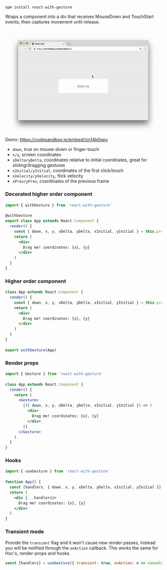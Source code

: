     npm install react-with-gesture

Wraps a component into a div that receives MouseDown and TouchStart events, then captures movement until release.

<p align="middle">
  <img src="assets/button.gif" width="600"/>
</p>

Demo: https://codesandbox.io/embed/jzn14k0ppy

- `down`, true on mouse-down or finger-touch
- `x/y`, screen coordinates
- `xDelta/yDelta`, coordinates relative to initial coordinates, great for sliding/dragging gestures
- `xInitial/yInitial`, coordinates of the first click/touch
- `xVelocity/yVelocity`, flick velocity
- `xPrev/yPrev`, coordinates of the previous frame

### Decorated higher order component

```jsx
import { withGesture } from 'react-with-gesture'

@withGesture
export class App extends React.Component {
  render() {
    const { down, x, y, xDelta, yDelta, xInitial, yInitial } = this.props
    return (
      <div>
        Drag me! coordinates: {x}, {y}
      </div>
    )
  }
}
```

### Higher order component

```jsx
class App extends React.Component {
  render() {
    const { down, x, y, xDelta, yDelta, xInitial, yInitial } = this.props
    return (
      <div>
        Drag me! coordinates: {x}, {y}
      </div>
    )
  }
}

export withGesture(App)
```

### Render props

```jsx
import { Gesture } from 'react-with-gesture'

class App extends React.Component {
  render() {
    return (
      <Gesture>
        {({ down, x, y, xDelta, yDelta, xInitial, yInitial }) => (
          <div>
            Drag me! coordinates: {x}, {y}
          </div>
        )}
      </Gesture>
    )
  }
}
```

### Hooks

```jsx
import { useGesture } from 'react-with-gesture'

function App() {
  const [handlers, { down, x, y, xDelta, yDelta, xInitial, yInitial }] = useGesture()
  return (
    <div {...handlers}>
      Drag me! coordinates: {x}, {y}
    </div>
  )
}
```

### Transient mode

Provide the `transient` flag and it won't cause new render passes, instead you will be notified through the `onAction` callback. This works the same for Hoc's, render-props and hooks.

```jsx
const [handlers] = useGesture({ transient: true, onAction: e => console.log(e) })
```
